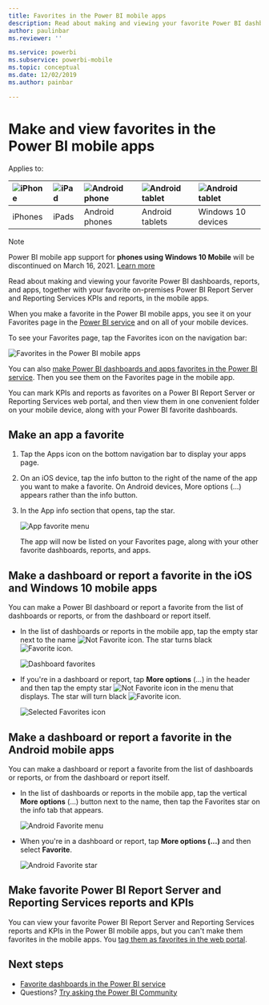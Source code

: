 ```yaml
---
title: Favorites in the Power BI mobile apps
description: Read about making and viewing your favorite Power BI dashboards, reports, and apps, plus Power BI Report Server and Reporting Services reports and KPIs in the mobile apps.
author: paulinbar
ms.reviewer: ''

ms.service: powerbi
ms.subservice: powerbi-mobile
ms.topic: conceptual
ms.date: 12/02/2019
ms.author: painbar

---
```

# Make and view favorites in the Power BI mobile apps
Applies to:

| ![iPhone](./media/mobile-apps-favorites/iphone-logo-50-px.png) | ![iPad](./media/mobile-apps-favorites/ipad-logo-50-px.png) | ![Android phone](./media/mobile-apps-favorites/android-phone-logo-50-px.png) | ![Android tablet](./media/mobile-apps-favorites/android-tablet-logo-50-px.png) | ![Android tablet](./media/mobile-apps-favorites/win-10-logo-50-px.png) |
|:--- |:--- |:--- |:--- |:--- |
| iPhones |iPads |Android phones |Android tablets |Windows 10 devices |

>[!NOTE]
>Power BI mobile app support for **phones using Windows 10 Mobile** will be discontinued on March 16, 2021. [Learn more](https://go.microsoft.com/fwlink/?linkid=2121400)

Read about making and viewing your favorite Power BI dashboards, reports, and apps, together with your favorite on-premises Power BI Report Server and Reporting Services KPIs and reports, in the mobile apps.

When you make a favorite in the Power BI mobile apps, you see it on your Favorites page in the [Power BI service](https://powerbi.com) and on all of your mobile devices.

To see your Favorites page, tap the Favorites icon on the navigation bar:

![Favorites in the Power BI mobile apps](./media/mobile-apps-favorites/power-bi-android-favorites-reports.png)


You can also [make Power BI dashboards and apps favorites in the Power BI service](../end-user-favorite.md). Then you see them on the Favorites page in the mobile app.

You can mark KPIs and reports as favorites on a Power BI Report Server or Reporting Services web portal, and then view them in one convenient folder on your mobile device, along with your Power BI favorite dashboards.

## Make an app a favorite
1. Tap the Apps icon on the bottom navigation bar to display your apps page.

2. On an iOS device, tap the info button to the right of the name of the app you want to make a favorite. On Android devices, More options (...) appears rather than the info button. 

3. In the App info section that opens, tap the star.
   
    ![App favorite menu](./media/mobile-apps-favorites/power-bi-android-favorite-app-ellipsis.png)
   
    The app will now be listed on your Favorites page, along with your other favorite dashboards, reports, and apps.
   
## Make a dashboard or report a favorite in the iOS and Windows 10 mobile apps
You can make a Power BI dashboard or report a favorite from the list of dashboards or reports, or from the dashboard or report itself.

* In the list of dashboards or reports in the mobile app, tap the empty star next to the name ![Not Favorite icon](./././media/mobile-apps-favorites/power-bi-mobile-not-favorite-icon.png). The star turns black ![Favorite icon](./././media/mobile-apps-favorites/power-bi-mobile-favorite-selected-black.png).
  
    ![Dashboard favorites](./media/mobile-apps-favorites/power-bi-mobile-make-dashboard-favorite.png)
* If you're in a dashboard or report, tap **More options** (...) in the header and then tap the empty star ![Not Favorite icon](./././media/mobile-apps-favorites/power-bi-mobile-not-favorite-icon.png) in the menu that displays. The star will turn black ![Favorite icon](./././media/mobile-apps-favorites/power-bi-mobile-favorite-selected-black.png).
  
    ![Selected Favorites icon](./media/mobile-apps-favorites/power-bi-mobile-favorite-selected.png)

## Make a dashboard or report a favorite in the Android mobile apps
You can make a dashboard or report a favorite from the list of dashboards or reports, or from the dashboard or report itself.

* In the list of dashboards or reports in the mobile app, tap the vertical **More options** (...) button next to the name, then tap the Favorites star on the info tab that appears.
  
    ![Android Favorite menu](./media/mobile-apps-favorites/power-bi-android-make-favorite.png)

* When you're in a dashboard or report, tap **More options (...)** and then select **Favorite**.
  
    ![Android Favorite star](./media/mobile-apps-favorites/power-bi-android-favorite-in-dashboard.png)

## Make favorite Power BI Report Server and Reporting Services reports and KPIs
You can view your favorite Power BI Report Server and Reporting Services reports and KPIs in the Power BI mobile apps, but you can't make them favorites in the mobile apps. You [tag them as favorites in the web portal](../../report-server/tutorial-explore-report-server-web-portal.md#tag-your-favorites). 

## Next steps
* [Favorite dashboards in the Power BI service](../end-user-favorite.md) 
* Questions? [Try asking the Power BI Community](https://community.powerbi.com/)


